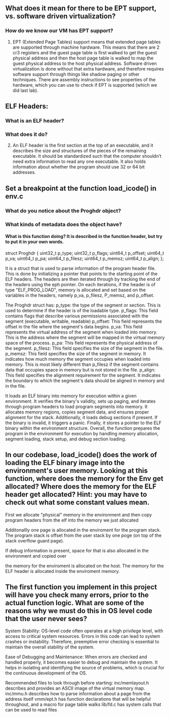 ## What does it mean for there to be EPT support, vs. software driven virtualization? 
### How do we know our VM has EPT support? 
1. EPT (Extended Page Tables) support means that extended page tables are supported 
through machine hardware. This means that there are 2 cr3 registers and the 
guest page table is first walked to get the guest physical address and then the 
host page table is walked to map the guest physical address to the host physical
 address. Software driven virtualization is done without that extra hardware, 
 and therefore requires software support through things like shadow paging or 
 other techniques. There are assembly instructions to see properties of the 
 hardware, which you can use to check if EPT is supported (which we did last lab).

## ELF Headers:  
### What is an ELF header? 
### What does it do? 
2. An ELF header is the first section at the top of an executable, and it describes
 the size and structures of the pieces of the remaining executable. It should be standardized such that the computer shouldn’t need extra information to read any one executable. It also holds information about whether the program should use 32 or 64 bit addresses.

## Set a breakpoint at the function load_icode() in env.c
### What do you notice about the Proghdr object? 
### What kinds of metadata does the object have? 
#### What is this function doing? It is described in the function header, but try to put it in your own words. 

struct Proghdr {
	uint32_t p_type;
	uint32_t p_flags;
	uint64_t p_offset;
	uint64_t p_va;
	uint64_t p_pa;
	uint64_t p_filesz;
	uint64_t p_memsz;
	uint64_t p_align;
};

It is a struct that is used to parse information of the program header file. This is done by initializing a pointer that points to the starting point of the ELF headers. The headers are then iterated through by tracking the end of the headers using the eph pointer. On each iterations, if the header is of type "ELF_PROG_LOAD", memory is allocated and set based on the variables in the headers, namely p_va, p_filesz, P_memsz, and p_offset.

The Proghdr struct has:
p_type: the type of the segment or section. This is used to determine if the header is of the loadable type.
p_flags: This field contains flags that describe various permissions associated with the segment (executable, writable, readable)
p_offset: This field represents the offset in the file where the segment's data begins.
p_va: This field represents the virtual address of the segment when loaded into memory. This is the address where the segment will be mapped in the virtual memory space of the process.
p_pa: This field represents the physical address of the segment.
p_filesz: This field specifies the size of the segment in the file.
p_memsz: This field specifies the size of the segment in memory. It indicates how much memory the segment occupies when loaded into memory. This is most likely different than p_filesz if the segment contains data that occupies space in memory but is not stored in the file.
p_align: This field specifies the alignment requirement for the segment. It indicates the boundary to which the segment's data should be aligned in memory and in the file.

It loads an ELF binary into memory for execution within a given environment. It verifies the binary's validity, sets up paging, and iterates through program headers to load program segments into memory. It allocates memory regions, copies segment data, and ensures proper alignment for the stack. Additionally, it loads debug sections if present. If the binary is invalid, it triggers a panic. Finally, it stores a pointer to the ELF binary within the environment structure. Overall, the function prepares the program in the environment for execution by handling memory allocation, segment loading, stack setup, and debug section loading.


## In our codebase, load_icode() does the work of loading the ELF binary image into the environment's user memory. Looking at this function, where does the memory for the Env get allocated? Where does the memory for the ELF header get allocated? Hint: you may have to check out what some constant values mean. 

First we allocate "physical" memory in the environment and then copy program headers from the elf into the memory we just allocated 

Additonallly one page is allocated in the enviroment for the program stack. The program stack is offset from the user stack by one poge (on top of the stack overflow guard page).

If debug information is present, space for that is also allocated in the environment and copied over

the memory for the enviroment is allocated on the host. The memory for the ELF header is allocated inside the enviroment memory. 


## The first function you implement in this project will have you check many errors, prior to the actual function logic. What are some of the reasons why we must do this in OS level code that the user never sees?

System Stability: OS-level code often operates at a high privilege level, with access to critical system resources. Errors in this code can lead to system crashes or instability. Therefore, preemptive error checking is essential to maintain the overall stability of the system.

Ease of Debugging and Maintenance: When errors are checked and handled properly, it becomes easier to debug and maintain the system. It helps in isolating and identifying the source of problems, which is crucial for the continuous development of the OS.


Recommended files to look through before starting:
inc/memlayout.h describes and provides an ASCII image of the virtual memory map. 
inc/mmu.h describes how to parse information about a page from the address itself 
vmm/ept.h has function declarations that will be helpful throughout, and a macro for page table walks 
lib/fd.c has system calls that can be used to read files 

